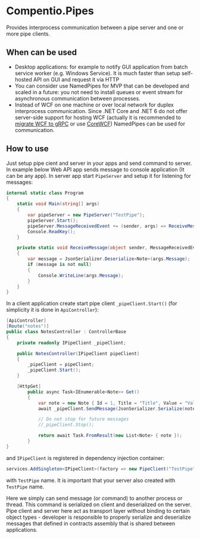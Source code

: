 # Compentio.Pipes
Provides interprocess communication between a pipe server and one or more pipe clients.

## When can be used
- Desktop applications: for example to notify GUI application from batch service worker (e.g. Windows Service). It is much faster than setup self-hosted API on GUI and request it via HTTP
 - You can consider use NamedPipes for MVP that can be developed and scaled in a future: you not need to install queues or event stream for asynchronous communication between processes.
 - Instead of WCF on one machine or over local network for duplex interprocess communication. Since .NET Core and .NET 6 do not offer server-side support for hosting WCF (actually it is recommended to [migrate WCF to gRPC](https://docs.microsoft.com/en-us/dotnet/architecture/grpc-for-wcf-developers/migrate-wcf-to-grpc) or use [CoreWCF](https://github.com/CoreWCF/CoreWCF)) NamedPipes can be used for communication.

## How to use 
Just setup pipe cient and server in your apps and send command to server. 
In example below Web API app sends message to console application (It can be any app). 
In server app start `PipeServer` and setup it for listening for messages:

```csharp
internal static class Program
{
	static void Main(string[] args)
	{
		var pipeServer = new PipeServer("TestPipe");
		pipeServer.Start();
		pipeServer.MessageReceivedEvent += (sender, args) => ReceiveMessage(sender, args);            
		Console.ReadKey();
	}

	private static void ReceiveMessage(object sender, MessageReceivedEventArgs args)
	{
		var message = JsonSerializer.Deserialize<Note>(args.Message);
		if (message is not null)
		{
			Console.WriteLine(args.Message);
		}
	}
}
```
In a client application create start pipe client `_pipeClient.Start()` (for simplicity it is done in `ApiController`):

```cs
[ApiController]
[Route("notes")]
public class NotesController : ControllerBase
{
	private readonly IPipeClient _pipeClient;

	public NotesController(IPipeClient pipeClient)
	{
		_pipeClient = pipeClient;
		_pipeClient.Start();            
	}

	[HttpGet]
        public async Task<IEnumerable<Note>> Get()
        {
            var note = new Note { Id = 1, Title = "Title", Value = "Value" };
            await _pipeClient.SendMessage(JsonSerializer.Serialize(note));

            // Do not stop for future messages
            //_pipeClient.Stop();

            return await Task.FromResult(new List<Note> { note });
        }      
}
```
and `IPipeClient` is registered in dependency injection container:

```cs
services.AddSingleton<IPipeClient>(factory => new PipeClient("TestPipe"));
```
with `TestPipe` name. It is important that your server also created with `TestPipe` name.

Here we simply can send message (or command) to another process or thread. This command is serialized on client and deserialized on the server. Pipe client and server here act as transport layer without binding to certain object types - developer is responsible to properly serialize and deserialize messages that defined in contracts assembly that is shared between applications. 

